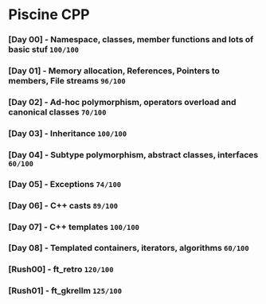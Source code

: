 Piscine CPP
===
### [Day 00] - Namespace, classes, member functions and lots of basic stuf ```100/100```
### [Day 01] - Memory allocation, References, Pointers to members, File streams ```96/100```
### [Day 02] - Ad-hoc polymorphism, operators overload and canonical classes ```70/100```
### [Day 03] - Inheritance ```100/100```
### [Day 04] - Subtype polymorphism, abstract classes, interfaces ```60/100```
### [Day 05] - Exceptions ```74/100```
### [Day 06] - C++ casts ```89/100```
### [Day 07] - C++ templates ```100/100```
### [Day 08] - Templated containers, iterators, algorithms ```60/100```
### [Rush00] - ft_retro ```120/100```
### [Rush01] - ft_gkrellm ```125/100```
